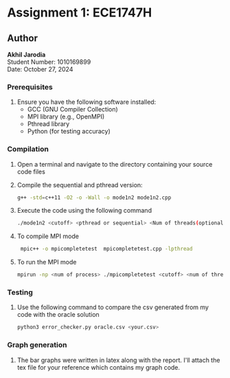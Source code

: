 # Assignment 1: ECE1747H

## Author
**Akhil Jarodia**  
Student Number: 1010169899  
Date: October 27, 2024

### Prerequisites
1. Ensure you have the following software installed:
   - GCC (GNU Compiler Collection)
   - MPI library (e.g., OpenMPI)
   - Pthread library
   - Python (for testing accuracy)

### Compilation
1. Open a terminal and navigate to the directory containing your source code files

2. Compile the sequential and pthread version:
   ```bash
   g++ -std=c++11 -O2 -o -Wall -o mode1n2 mode1n2.cpp 

3. Execute the code using the following command
    ```bash
    ./mode1n2 <cutoff> <pthread or sequential> <Num of threads(optional)> 
4. To compile MPI mode 
    ```bash
     mpic++ -o mpicompletetest  mpicompletetest.cpp -lpthread
5. To run the MPI mode
    ```bash
    mpirun -np <num of process> ./mpicompletetest <cutoff> <num of thread per leader>
 
### Testing
1. Use the following command to compare the csv generated from my code with the oracle solution
    ``` bash
    python3 error_checker.py oracle.csv <your.csv> 

### Graph generation
1. The bar graphs were written in latex along with the report. I'll attach the tex file for your reference which contains my graph code.